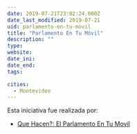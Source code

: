```yaml
---
date: 2019-07-21T23:02:24.000Z
date_last_modified: 2019-07-21
uid: parlamento-en-tu-movil
title: "Parlamento En Tu Móvil"
description: ""
type: 
website: 
date_ini: 
date_end: 
tags:

cities: 
  - Montevideo
---
```


Esta iniciativa fue realizada por:

- [Que Hacen?: El Parlamento En Tu Movil](/organizaciones/que-hacen-el-parlamento-en-tu-movil)
